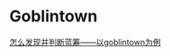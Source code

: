 # Goblintown

[怎么发现并判断蓝筹——以goblintown为例](https://mirror.xyz/btcdayu.eth/8TeO1WFVd15ND\_cqOZEtTgFAswz7kKjsPVxO\_sPoh3U)
